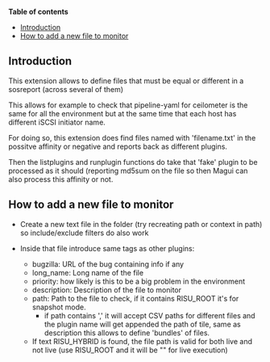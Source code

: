 **Table of contents**

<!-- TOC depthFrom:1 insertAnchor:false orderedList:false -->

- [Introduction](#introduction)
- [How to add a new file to monitor](#how-to-add-a-new-file-to-monitor)

<!-- /TOC -->

## Introduction

This extension allows to define files that must be equal or different in a sosreport (across several of them)

This allows for example to check that pipeline-yaml for ceilometer is the same for all the environment but at the same time that each host has different iSCSI initiator name.

For doing so, this extension does find files named with 'filename.txt' in the possitve affinity or negative and reports back as different plugins.

Then the listplugins and runplugin functions do take that 'fake' plugin to be processed as it should (reporting md5sum on the file so then Magui can also process this affinity or not.

## How to add a new file to monitor

- Create a new text file in the folder (try recreating path or context in path) so include/exclude filters do also work

- Inside that file introduce same tags as other plugins:
  - bugzilla: URL of the bug containing info if any
  - long_name: Long name of the file
  - priority: how likely is this to be a big problem in the environment
  - description: Description of the file to monitor
  - path: Path to the file to check, if it contains RISU_ROOT it's for snapshot mode.
    - if path contains ',' it will accept CSV paths for different files and the plugin name will get appended the path of tile, same as description this allows to define 'bundles' of files.
  - If text RISU_HYBRID is found, the file path is valid for both live and not live (use RISU_ROOT and it will be "" for live execution)
